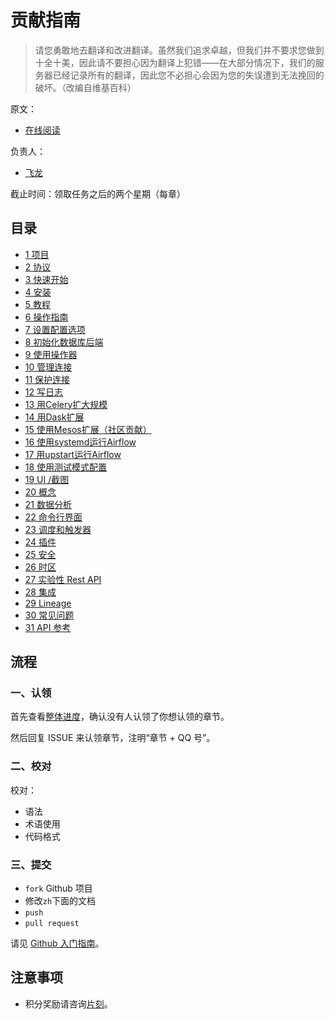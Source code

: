 # 贡献指南

> 请您勇敢地去翻译和改进翻译。虽然我们追求卓越，但我们并不要求您做到十全十美，因此请不要担心因为翻译上犯错——在大部分情况下，我们的服务器已经记录所有的翻译，因此您不必担心会因为您的失误遭到无法挽回的破坏。（改编自维基百科）

原文：

+   [在线阅读](https://airflow.apache.org/)

负责人：

+   [飞龙](https://github.com/wizardforcel)

截止时间：领取任务之后的两个星期（每章）

## 目录

+   [1 项目](zh/1.md)
+   [2 协议](zh/2.md)
+   [3 快速开始](zh/3.md)
+   [4 安装](zh/4.md)
+   [5 教程](zh/5.md)
+   [6 操作指南](zh/6.md)
+   [7 设置配置选项](zh/7.md)
+   [8 初始化数据库后端](zh/8.md)
+   [9 使用操作器](zh/9.md)
+   [10 管理连接](zh/10.md)
+   [11 保护连接](zh/11.md)
+   [12 写日志](zh/12.md)
+   [13 用Celery扩大规模](zh/13.md)
+   [14 用Dask扩展](zh/14.md)
+   [15 使用Mesos扩展（社区贡献）](zh/15.md)
+   [16 使用systemd运行Airflow](zh/16.md)
+   [17 用upstart运行Airflow](zh/17.md)
+   [18 使用测试模式配置](zh/18.md)
+   [19 UI /截图](zh/19.md)
+   [20 概念](zh/20.md)
+   [21 数据分析](zh/21.md)
+   [22 命令行界面](zh/22.md)
+   [23 调度和触发器](zh/23.md)
+   [24 插件](zh/24.md)
+   [25 安全](zh/25.md)
+   [26 时区](zh/26.md)
+   [27 实验性 Rest API](zh/27.md)
+   [28 集成](zh/28.md)
+   [29 Lineage](zh/29.md)
+   [30 常见问题](zh/30.md)
+   [31 API 参考](zh/31.md)

## 流程

### 一、认领

首先查看[整体进度](https://github.com/apachecn/airflow-doc-zh/issues/1)，确认没有人认领了你想认领的章节。
 
然后回复 ISSUE 来认领章节，注明“章节 + QQ 号”。

### 二、校对

校对：

+   语法
+   术语使用
+   代码格式

### 三、提交

+   `fork` Github 项目
+   修改`zh`下面的文档
+   `push`
+   `pull request`

请见 [Github 入门指南](https://github.com/apachecn/kaggle/blob/dev/docs/GitHub)。

## 注意事项

+   积分奖励请咨询[片刻](https://github.com/jiangzhonglian)。
